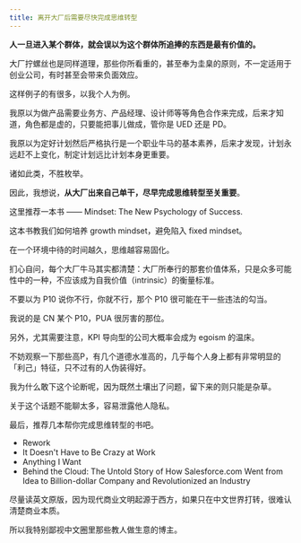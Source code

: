 ```yaml
---
title: 离开大厂后需要尽快完成思维转型
---
```


**人一旦进入某个群体，就会误以为这个群体所追捧的东西是最有价值的。**

大厂拧螺丝也是同样道理，那些你所看重的，甚至奉为圭臬的原则，不一定适用于创业公司，有时甚至会带来负面效应。

这样例子的有很多，以我个人为例。

我原以为做产品需要业务方、产品经理、设计师等等角色合作来完成，后来才知道，角色都是虚的，只要能把事儿做成，管你是 UED 还是 PD。

我原以为定好计划然后严格执行是一个职业牛马的基本素养，后来才发现，计划永远赶不上变化，制定计划远比计划本身更重要。

诸如此类，不胜枚举。

因此，我想说，**从大厂出来自己单干，尽早完成思维转型至关重要**。

这里推荐一本书 —— Mindset: The New Psychology of Success.

这本书教我们如何培养 growth mindset，避免陷入 fixed mindset。

在一个环境中待的时间越久，思维越容易固化。

扪心自问，每个大厂牛马其实都清楚：大厂所奉行的那套价值体系，只是众多可能性中的一种，不应该成为自我价值（intrinsic）的衡量标准。

不要以为 P10 说你不行，你就不行，那个 P10 很可能在干一些违法的勾当。

我说的是 CN 某个 P10，PUA 很厉害的那位。

另外，尤其需要注意，KPI 导向型的公司大概率会成为 egoism 的温床。

不妨观察一下那些高P，有几个道德水准高的，几乎每个人身上都有非常明显的「利己」特征，只不过有的人伪装得好。

我为什么敢下这个论断呢，因为既然土壤出了问题，留下来的则只能是杂草。

关于这个话题不能聊太多，容易泄露他人隐私。

最后，推荐几本帮你完成思维转型的书吧。

- Rework
- It Doesn't Have to Be Crazy at Work
- Anything I Want
- Behind the Cloud: The Untold Story of How Salesforce.com Went from Idea to Billion-dollar Company and Revolutionized an Industry

尽量读英文原版，因为现代商业文明起源于西方，如果只在中文世界打转，很难认清楚商业本质。

所以我特别鄙视中文圈里那些教人做生意的博主。
